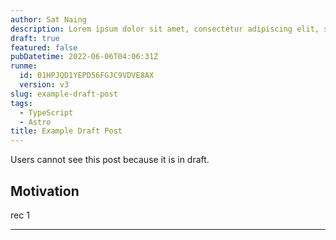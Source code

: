 ```yaml
---
author: Sat Naing
description: Lorem ipsum dolor sit amet, consectetur adipiscing elit, sed do eiusmod tempor incididunt ut labore et dolore magna aliqua. Praesent elementum facilisis leo vel fringilla est
draft: true
featured: false
pubDatetime: 2022-06-06T04:06:31Z
runme:
  id: 01HPJQD1YEPD56FGJC9VDVE8AX
  version: v3
slug: example-draft-post
tags:
  - TypeScript
  - Astro
title: Example Draft Post
---
```


Users cannot see this post because it is in draft.

## Motivation

rec 1

---

